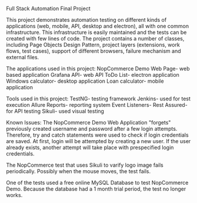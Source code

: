 Full Stack Automation Final Project

This project demonstrates automation testing on different kinds of applications (web, mobile, API, desktop and electron), all with one common infrastructure. 
This infrastructure is easily maintained and the tests can be created with few lines of code. 
The project contains a number of classes, including Page Objects Design Pattern, project layers (extensions, work flows, test cases), support of different browsers, 
failure mechanism and external files. 

The applications used in this project:
NopCommerce Demo Web Page- web based application
Grafana API- web API
ToDo List- electron application
Windows calculator- desktop application 
Loan calculator- mobile application

Tools used in this project:
TestNG- testing framework
Jenkins- used for test execution 
Allure Reports- reporting system
Event Listeners- 
Rest Assured- for API testing
Sikuli- used visual testing

Known Issues:
The NopCommerce Demo Web Application "forgets" previously created username and password after a few login attempts. Therefore, try and catch statements were used to check
if login credentials are saved. At first, login will be attempted by creating a new user. If the user already exists, another attempt will take place with prespecified login
credentials.

The NopCommerce test that uses Sikuli to varify logo image fails periodically. Possibly when the mouse moves, the test fails. 

One of the tests used a free online MySQL Database to test NopCommerce Demo. Because the database had a 1 month trial period, the test no longer works. 





